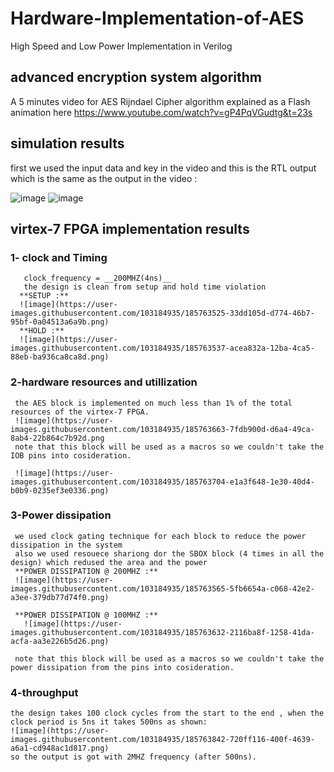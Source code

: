 # Hardware-Implementation-of-AES
High Speed and Low Power Implementation in Verilog

## advanced encryption system algorithm
A 5 minutes video for AES Rijndael Cipher algorithm explained as a Flash animation here
https://www.youtube.com/watch?v=gP4PqVGudtg&t=23s

## simulation results 
  first we used the input data and key in the video and this is the RTL output which is the same as the output in the video :
  
  ![image](https://user-images.githubusercontent.com/103184935/185762896-4f97a917-f77c-4a32-8933-dbcf82770c16.png)            ![image](https://user-images.githubusercontent.com/103184935/185762989-db2751ac-cb7d-45c1-915a-23dee7dcf411.png)

## virtex-7 FPGA implementation results
  ### 1- clock and Timing 
       clock_frequency = __200MHZ(4ns)__ 
       the design is clean from setup and hold time violation 
      **SETUP :** 
      ![image](https://user-images.githubusercontent.com/103184935/185763525-33dd105d-d774-46b7-95bf-0a04513a6a9b.png)
      **HOLD :**
      ![image](https://user-images.githubusercontent.com/103184935/185763537-acea832a-12ba-4ca5-88eb-ba936ca8ca8d.png)

 
 ### 2-hardware resources and utillization 
     the AES block is implemented on much less than 1% of the total resources of the virtex-7 FPGA.
     ![image](https://user-images.githubusercontent.com/103184935/185763663-7fdb900d-d6a4-49ca-8ab4-22b864c7b92d.png
     note that this block will be used as a macros so we couldn't take the IOB pins into cosideration.
     
     ![image](https://user-images.githubusercontent.com/103184935/185763704-e1a3f648-1e30-40d4-b0b9-0235ef3e0336.png)

 
 ### 3-Power dissipation
     we used clock gating technique for each block to reduce the power dissipation in the system 
     also we used resouece shariong dor the SBOX block (4 times in all the design) which redused the area and the power
     **POWER DISSIPATION @ 200MHZ :**
     ![image](https://user-images.githubusercontent.com/103184935/185763565-5fb6654a-c068-42e2-a3ee-379db77d74f0.png)
     
     **POWER DISSIPATION @ 100MHZ :**
       ![image](https://user-images.githubusercontent.com/103184935/185763632-2116ba8f-1258-41da-acfa-aa3e226b5d26.png)

     note that this block will be used as a macros so we couldn't take the power dissipation from the pins into cosideration.
      

 ### 4-throughput 
    the design takes 100 clock cycles from the start to the end , when the clock period is 5ns it takes 500ns as shown:
    ![image](https://user-images.githubusercontent.com/103184935/185763842-720ff116-400f-4639-a6a1-cd948ac1d817.png)
    so the output is got with 2MHZ frequency (after 500ns). 
    
 


